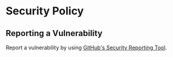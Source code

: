 # Security Policy

## Reporting a Vulnerability

Report a vulnerability by using [GitHub's Security Reporting Tool](https://github.com/tylertitsworth/multi-mediawiki-rag/security/advisories/new).
